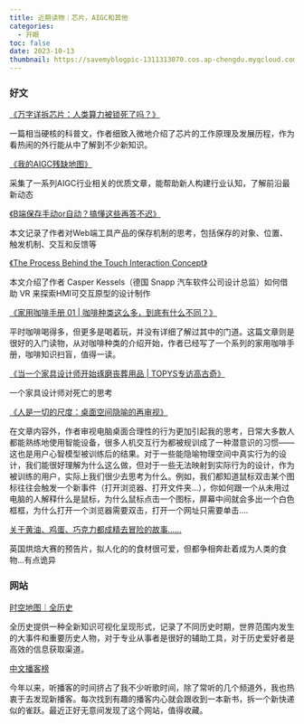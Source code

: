 ```yaml
---
title: 近期读物｜芯片，AIGC和其他
categories:
  - 开眼
toc: false
date: 2023-10-13
thumbnail: https://savemyblogpic-1311313070.cos.ap-chengdu.myqcloud.com/blogpicture/%E9%98%85%E8%AF%BB.png
---
```


### 好文

[《万字详拆芯片：人类算力被锁死了吗？》](https://sspai.com/post/83398)

一篇相当硬核的科普文，作者细致入微地介绍了芯片的工作原理及发展历程，作为看热闹的外行能从中了解到不少新知识。

[《我的AIGC残缺地图》](https://f7rdq2pzot.feishu.cn/docx/FkE4dk067o02pqxg3QOcyTs6nee)

采集了一系列AIGC行业相关的优质文章，能帮助新人构建行业认知，了解前沿最新动态

[《B端保存手动or自动？搞懂这些再答不迟》](https://mp.weixin.qq.com/s/0lZhohJ9-7GUo7mJFdtA4g)

本文记录了作者对Web端工具产品的保存机制的思考，包括保存的对象、位置、触发机制、交互和反馈等

[《The Process Behind the Touch Interaction Concept》](https://www.theturnsignalblog.com/blog/behind-touch-concept/)

本文介绍了作者 Casper Kessels（德国 Snapp 汽车软件公司设计总监）如何借助 VR 来探索HMI可交互原型的设计制作

[《家用咖啡手册 01 | 咖啡种类这么多，到底有什么不同？》](https://sspai.com/post/78230)

平时咖啡喝得多，但更多是喝着玩，并没有详细了解过其中的门道。这篇文章则是很好的入门读物，从对咖啡种类的介绍开始，作者已经写了一个系列的家用咖啡手册，咖啡知识扫盲，值得一读。

[《当一个家具设计师开始琢磨丧葬用品 | TOPYS专访高古奇》](https://www.topys.cn/article/33976)

一个家具设计师对死亡的思考

[《人是一切的尺度：桌面空间隐喻的再审视》](https://utgd.net/article/20246)

在文章内容外，作者审视电脑桌面合理性的行为更加引起我的思考，日常大多数人都能熟练地使用智能设备，很多人机交互行为都被规训成了一种潜意识的习惯——这也是用户心智模型被训练后的结果。对于一些能隐喻物理空间中真实行为的设计，我们能很好理解为什么这么做，但对于一些无法映射到实际行为的设计，作为被训练的用户，实际上我们很少去思考为什么。例如，我们都知道鼠标双击某个图标往往会触发一个新事件（打开浏览器、打开文件夹...），你如何跟一个从未用过电脑的人解释什么是鼠标，为什么鼠标点击一个图标，屏幕中间就会多出一个白色框框，为什么打开一个浏览器需要双击，打开一个网址只需要单击....

[关于黄油、鸡蛋、巧克力都成精去冒险的故事……](https://www.topys.cn/article/33988)

英国烘焙大赛的预告片，拟人化的的食材很可爱，但都争相奔赴着成为人类的食物...有点诡异

### 网站

[时空地图｜全历史](https://www.allhistory.com/map)

全历史提供一种全新知识可视化呈现形式，记录了不同历史时期，世界范围内发生的大事件和重要历史人物，对于专业从事者是很好的辅助工具，对于历史爱好者是高效的信息获取渠道。

[中文播客榜](https://xyzrank.com/#/)

今年以来，听播客的时间挤占了我不少听歌时间，除了常听的几个频道外，我也热衷于去发现新播客。每次找到有趣的播客内心就会跟收到一本新书，拆一个新快递似的雀跃。最近正好无意间发现了这个网站，值得收藏。

